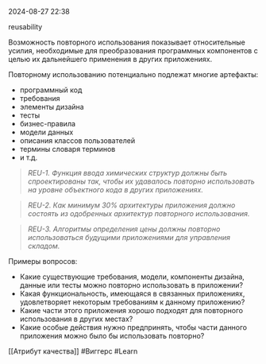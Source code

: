  2024-08-27 22:38

reusability

Возможность повторного использования показывает относительные усилия, необходимые для преобразования программных компонентов с целью их дальнейшего применения в других приложениях.

Повторному использованию потенциально подлежат многие артефакты:
- программный код
- требования
- элементы дизайна
- тесты
- бизнес-правила
- модели данных
- описания классов пользователей
- термины словаря терминов
- и т.д.

>*REU-1. Функция ввода химических структур должны быть спроектированы так, чтобы их удавалось повторно использовать на уровне объектного кода в других приложениях.*

>*REU-2. Как минимум 30% архитектуры приложения должно состоять из одобренных архитектур повторного использования.*

>*REU-3. Алгоритмы определения цены должны повторно использоваться будущими приложениями для управления складом.*

Примеры вопросов:
- Какие существующие требования, модели, компоненты дизайна, данные или тесты можно повторно использовать в приложении?
- Какая функциональность, имеющаяся в связанных приложениях, удовлетворяет некоторым требованиям к данному приложению?
- Какие части этого приложения хорошо подходят для повторного использования в других местах?
- Какие особые действия нужно предпринять, чтобы части данного приложения можно было бы использовать повторно?


[[Атрибут качества]]
#Виггерс 
#Learn